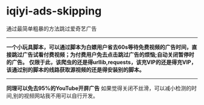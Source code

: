 # iqiyi-ads-skipping
通过最简单粗暴的方法跳过爱奇艺广告<hr>
**一个小玩具脚本，可以通过脚本为白嫖用户省去60s等待免费视频的广告时间，直接跳过广告试看付费视频；为付费用户免去点击跳过广告的烦恼;自动关闭暂停时的广告。**
**仅限于此，该爬虫的还是得urllib,requests，该充VIP的还是得充VIP，该通过别的脚本的线路获取源视频的还是得安装别的脚本。**<hr>
**同理可以免去95%的YouTube开屏广告**
如果觉得关闭不丝滑，可以减小检测的时间,别的视频网站我不用可以自行开发。
